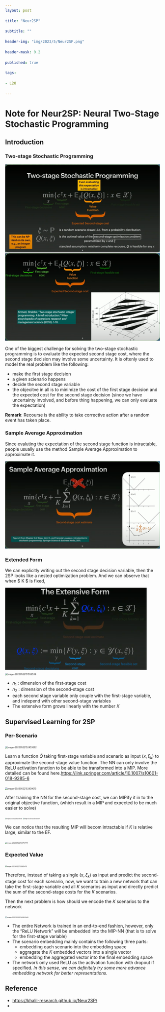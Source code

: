 ```yaml
---
layout: post

title: "Neur2SP"

subtitle: ""

header-img: "img/2023/5/Neur2SP.png"

header-mask: 0.2

published: true

tags:

- L20

---
```


# Note for Neur2SP: Neural Two-Stage Stochastic Programming

## Introduction

### Two-stage Stochastic Programming 

<img src="https://github.com/xiong-p/xiong-p.github.io/raw/master/_posts/2023/5/Neur2SP/assets/image-20230522103622929.png" alt="image-20230522103622929" style="zoom:50%;" />

<img src="https://github.com/xiong-p/xiong-p.github.io/raw/master/_posts/2023/5/Neur2SP/assets/image-20230522105437571.png" alt="image-20230522105437571" style="zoom:50%;" />

One of the biggest challenge for solving the two-stage stochastic programming is to evaluate the expected second stage cost, where the second stage decision may involve some uncertainty. It is oftenly used to model the real problem like the following:

- make the first stage decision
- a given scienario happens
- decide the second stage variable
- the objecitve in all is to minimize the cost of the first stage decision and the expected cost for the second stage decision (since we have uncertainty involved, and before thing happening, we can only evaluate the expectation)

**Remark**: Recourse is the ability to take corrective action after a random event has taken place.

### Sample Average Approximation

Since evaluting the expectation of the second stage function is intractable, people usually use the method Sample Average Approximation to approximate it.

<img src="https://github.com/xiong-p/xiong-p.github.io/raw/master/_posts/2023/5/Neur2SP/assets/image-20230522105616541.png" alt="image-20230522105616541" style="zoom:50%;" />

### Extended Form

We can explicitly writing out the second stage decision variable, then the 2SP looks like a nested optimization problem. And we can observe that when $ K $ is fixed, 

<img src="https://github.com/xiong-p/xiong-p.github.io/raw/master/_posts/2023/5/Neur2SP/assets/image-20230522105848191.png" alt="image-20230522105848191" style="zoom:45%;" />

<img src="/Users/xiongjinxin/A-xjx/blog/xiong-p.github.io/_posts/2023/5/Neur2SP/assets/image-20230522151559539.png" alt="image-20230522151559539" style="zoom:50%;" />

- $n_1$ : dimension of the first-stage cost
- $n_2$ : dimension of the second-stage cost
- each second stage variable only couple with the first-stage variable, and independ with other second-stage variables
- The extensive form grows linearly with the number $K$

## Supervised Learning for 2SP

### Per-Scenario

<img src="/Users/xiongjinxin/A-xjx/blog/xiong-p.github.io/_posts/2023/5/Neur2SP/assets/image-20230522152453692.png" alt="image-20230522152453692" style="zoom:50%;" />

Learn a function $\tilde{Q}$ taking first-stage variable and scenario as input $(x, \xi_k)$ to approximate the second-stage value function. The NN can only involve the ReLU activation function to be able to be transformed into a MIP. More detailed can be found here.https://link.springer.com/article/10.1007/s10601-018-9285-6

<img src="/Users/xiongjinxin/A-xjx/blog/xiong-p.github.io/_posts/2023/5/Neur2SP/assets/image-20230522152809013.png" alt="image-20230522152809013" style="zoom:50%;" />

After training the NN for the second-stage cost, we can MIPify it in to the original objective function, (which result in a MIP and expected to be much easier to solve)

<img src="/Users/xiongjinxin/A-xjx/blog/xiong-p.github.io/_posts/2023/5/Neur2SP/assets/image-20230522152925341.png" alt="image-20230522152925341" style="zoom:27%;" />

<img src="/Users/xiongjinxin/A-xjx/blog/xiong-p.github.io/_posts/2023/5/Neur2SP/assets/image-20230522153505597.png" alt="image-20230522153505597" style="zoom:27%;" />

We can notice that the resulting MIP will becom intractable if $K$ is relative large, similar to the EF.

<img src="/Users/xiongjinxin/A-xjx/blog/xiong-p.github.io/_posts/2023/5/Neur2SP/assets/image-20230522153757774.png" alt="image-20230522153757774" style="zoom:37%;" />

### Expected Value

<img src="/Users/xiongjinxin/A-xjx/blog/xiong-p.github.io/_posts/2023/5/Neur2SP/assets/image-20230522153905415.png" alt="image-20230522153905415" style="zoom:35%;" />

Therefore, instead of taking a single $(x, \xi_k)$ as input and predict the second-stage cost for each scenario, now, we want to train a new network that can take the first-stage variable and all $K$ scenarios as input and directly predict the sum of the second-stage costs for the $K$ scenarios. 

Then the next problem is how should we encode the $K$ scenarios to the network

<img src="/Users/xiongjinxin/A-xjx/blog/xiong-p.github.io/_posts/2023/5/Neur2SP/assets/image-20230522154352542.png" alt="image-20230522154352542" style="zoom:37%;" />

- The entire Network is trained in an end-to-end fashion, however, only the “ReLU Network” will be embedded into the MIP-NN (that is to solve for the first-stage variable)
- The scenario embedding mainly contains the following three parts:
  - embedding each scenario into the embedding space 
  - aggragate the $K$ embedded vectors into a single vector
  - embedding the aggregated vector into the final embedding space
- The network only used ReLU as the activation function with dropout if specified. *In this sense, we can definitely try some more advance embedding network for better representations.*



## Reference

- https://khalil-research.github.io/Neur2SP/
- 